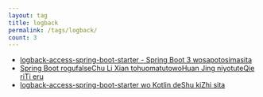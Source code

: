 ```yaml
---
layout: tag
title: logback
permalink: /tags/logback/
count: 3
---
```


- [logback-access-spring-boot-starter - Spring Boot 3 wosapotosimasita](https://akkinoc.dev/posts/2023/05/05/logback-access-spring-boot-starter-supports-spring-boot-v3/)
- [Spring Boot rogufalseChu Li Xian tohuomatutowoHuan Jing niyotuteQie riTi eru](https://akkinoc.dev/posts/2023/03/26/spring-boot-log-by-env/)
- [logback-access-spring-boot-starter wo Kotlin deShu kiZhi sita](https://akkinoc.dev/posts/2021/10/30/rewrote-logback-access-spring-boot-starter-in-kotlin/)
